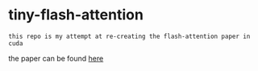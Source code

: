 # tiny-flash-attention

`this repo is my attempt at re-creating the flash-attention paper in cuda` 

the paper can be found [here](https://arxiv.org/pdf/2205.14135)

